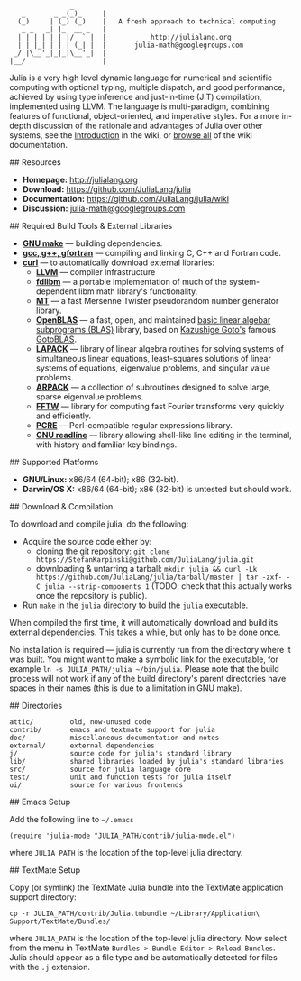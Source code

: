                    _
       _       _ _(_)_     |
      (_)     | (_) (_)    |   A fresh approach to technical computing
       _ _   _| |_  __ _   |
      | | | | | | |/ _` |  |           http://julialang.org
      | | |_| | | | (_| |  |       julia-math@googlegroups.com
     _/ |\__'_|_|_|\__'_|  |
    |__/                   |

Julia is a very high level dynamic language for numerical and scientific computing with optional typing, multiple dispatch, and good performance, achieved by using type inference and just-in-time (JIT) compilation, implemented using LLVM.
The language is multi-paradigm, combining features of functional, object-oriented, and imperative styles.
For a more in-depth discussion of the rationale and advantages of Julia over other systems, see the [Introduction](https://github.com/JuliaLang/julia/wiki/Introduction) in the wiki, or [browse all](https://github.com/JuliaLang/julia/wiki/) of the wiki documentation.

<a name="Resources"/>
## Resources

- **Homepage:** <http://julialang.org>
- **Download:** <https://github.com/JuliaLang/julia>
- **Documentation:** <https://github.com/JuliaLang/julia/wiki>
- **Discussion:** <julia-math@googlegroups.com>

<a name="Required-Build-Tools-External-Libraries"/>
## Required Build Tools & External Libraries

- **[GNU make][]** — building dependencies.
- **[gcc, g++, gfortran][gcc]** — compiling and linking C, C++ and Fortran code.
- **[curl][]** — to automatically download external libraries:
    - **[LLVM][]**         — compiler infrastructure
    - **[fdlibm][]**       — a portable implementation of much of the system-dependent libm math library's functionality.
    - **[MT][]**	   — a fast Mersenne Twister pseudorandom number generator library.
    - **[OpenBLAS][]**     — a fast, open, and maintained [basic linear algebar subprograms (BLAS)](http://en.wikipedia.org/wiki/Basic_Linear_Algebra_Subprograms) library, based on [Kazushige Goto's](http://en.wikipedia.org/wiki/Kazushige_Goto) famous [GotoBLAS](http://www.tacc.utexas.edu/tacc-projects/gotoblas2/).
    - **[LAPACK][]**       — library of linear algebra routines for solving systems of simultaneous linear equations, least-squares solutions of linear systems of equations, eigenvalue problems, and singular value problems.
    - **[ARPACK][]**       — a collection of subroutines designed to solve large, sparse eigenvalue problems.
    - **[FFTW][]**	   — library for computing fast Fourier transforms very quickly and efficiently.
    - **[PCRE][]**         — Perl-compatible regular expressions library.
    - **[GNU readline][]** — library allowing shell-like line editing in the terminal, with history and familiar key bindings.

[GNU make]:     http://www.gnu.org/software/make/
[gcc]:          http://gcc.gnu.org/
[curl]:         http://curl.haxx.se/
[fdlibm]:       http://www.netlib.org/fdlibm/readme
[MT]:		http://www.math.sci.hiroshima-u.ac.jp/~m-mat/MT/emt.html
[OpenBLAS]:     https://github.com/xianyi/OpenBLAS#readme
[LAPACK]:       http://www.netlib.org/lapack/
[ARPACK]:       http://www.caam.rice.edu/software/ARPACK/
[FFTW]:         http://www.fftw.org/
[PCRE]:         http://www.pcre.org/
[GNU readline]: http://cnswww.cns.cwru.edu/php/chet/readline/rltop.html
[LLVM]:         http://www.llvm.org/

<a name="Supported-Platforms"/>
## Supported Platforms

- **GNU/Linux:** x86/64 (64-bit); x86 (32-bit).
- **Darwin/OS X:** x86/64 (64-bit); x86 (32-bit) is untested but should work.

<a name="Download-Compilation"/>
## Download & Compilation

To download and compile julia, do the following:

- Acquire the source code either by:
  - cloning the git repository: `git clone https://StefanKarpinski@github.com/JuliaLang/julia.git`
  - downloading & untarring a tarball: `mkdir julia && curl -Lk https://github.com/JuliaLang/julia/tarball/master | tar -zxf- -C julia --strip-components 1` (TODO: check that this actually works once the repository is public).
- Run `make` in the `julia` directory to build the `julia` executable.

When compiled the first time, it will automatically download and build its external dependencies.
This takes a while, but only has to be done once.

No installation is required — julia is currently run from the directory where it was built.
You might want to make a symbolic link for the executable, for example `ln -s JULIA_PATH/julia ~/bin/julia`.
Please note that the build process will not work if any of the build directory's parent directories have spaces in their names (this is due to a limitation in GNU make).

<a name="Directories"/>
## Directories

    attic/         old, now-unused code
    contrib/       emacs and textmate support for julia
    doc/           miscellaneous documentation and notes
    external/      external dependencies
    j/             source code for julia's standard library
    lib/           shared libraries loaded by julia's standard libraries
    src/           source for julia language core
    test/          unit and function tests for julia itself
    ui/            source for various frontends

<a name="Emacs-Setup"/>
## Emacs Setup

Add the following line to `~/.emacs`

    (require 'julia-mode "JULIA_PATH/contrib/julia-mode.el")

where `JULIA_PATH` is the location of the top-level julia directory.

<a name="TextMate-Setup"/>
## TextMate Setup

Copy (or symlink) the TextMate Julia bundle into the TextMate application support directory:

    cp -r JULIA_PATH/contrib/Julia.tmbundle ~/Library/Application\ Support/TextMate/Bundles/

where `JULIA_PATH` is the location of the top-level julia directory.
Now select from the menu in TextMate `Bundles > Bundle Editor > Reload Bundles`.
Julia should appear as a file type and be automatically detected for files with the `.j` extension.
